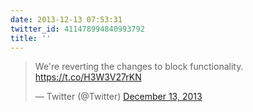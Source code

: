 ```yaml
---
date: 2013-12-13 07:53:31
twitter_id: 411478994840993792
title: ''
---
```


<blockquote class="twitter-tweet"><p lang="en" dir="ltr">We&#39;re reverting the changes to block functionality. <a href="https://t.co/H3W3V27rKN">https://t.co/H3W3V27rKN</a></p>&mdash; Twitter (@Twitter) <a href="https://twitter.com/Twitter/status/411340741864980480?ref_src=twsrc%5Etfw">December 13, 2013</a></blockquote>
<script async src="https://platform.twitter.com/widgets.js" charset="utf-8"></script>
